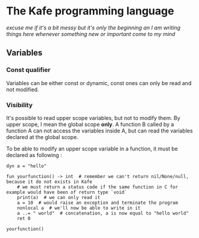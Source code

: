 # The Kafe programming language

*excuse me if it's a bit messy but it's only the beginning an I am writing things here whenever something new or important come to my mind*

## Variables

### Const qualifier

Variables can be either const or dynamic, const ones can only be read and not modified.

### Visibility

It's possible to read upper scope variables, but not to modify them. By upper scope, I mean the global scope **only**. A function B called by a function A can not access the variables inside A, but can read the variables declared at the global scope.

To be able to modify an upper scope variable in a function, it must be declared as following :

```
dyn a = "hello"

fun yourfunction() -> int  # remember we can't return nil/None/null, because it do not exists in Kafe
    # we must return a status code if the same function in C for example would have been of return type `void`
    print(a)  # we can only read it
    a = 10  # would raise an exception and terminate the program
    nonlocal a  # we'll now be able to write in it
    a ..= " world"  # concatenation, a is now equal to "hello world"
    ret 0

yourfunction()
```